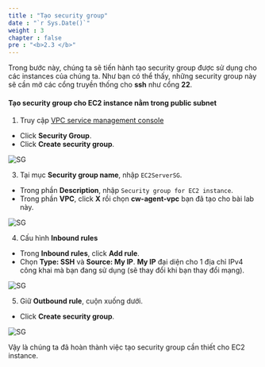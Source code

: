 ```yaml
---
title : "Tạo security group"
date : "`r Sys.Date()`"
weight : 3
chapter : false
pre : "<b>2.3 </b>"
---
```


Trong bước này, chúng ta sẽ tiến hành tạo security group được sử dụng cho các instances của chúng ta. Như bạn có thể thấy, những security group này sẽ cần mở các cổng truyền thống cho **ssh** như cổng **22**.

#### Tạo security group cho EC2 instance nằm trong public subnet

1. Truy cập [VPC service management console](https://console.aws.amazon.com/vpc)
  + Click **Security Group**.
  + Click **Create security group**.

![SG](/images/2-preparation/2.3-create-sec-group/001-createsg.png)

3. Tại mục **Security group name**, nhập `EC2ServerSG`. 
  + Trong phần **Description**, nhập `Security group for EC2 instance`.
  + Trong phần **VPC**, click **X** rồi chọn **cw-agent-vpc** bạn đã tạo cho bài lab này.

![SG](/images/2-preparation/2.3-create-sec-group/002-createsg.png)

4. Cấu hình **Inbound rules**
  + Trong **Inbound rules**, click **Add rule**.
  + Chọn **Type: SSH** và **Source: My IP**. **My IP** đại diện cho 1 địa chỉ IPv4 công khai mà bạn đang sử dụng (sẽ thay đổi khi bạn thay đổi mạng).

![SG](/images/2-preparation/2.3-create-sec-group/003-createsg.png)

5. Giữ **Outbound rule**, cuộn xuống dưới.
  + Click **Create security group**.

![SG](/images/2-preparation/2.3-create-sec-group/004-createsg.png)

Vậy là chúng ta đã hoàn thành việc tạo security group cần thiết cho EC2 instance.